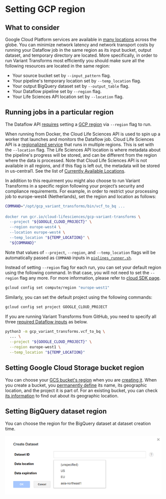 # Setting GCP region

## What to consider

Google Cloud Platform services are available in [many
locations](https://cloud.google.com/about/locations/) across the globe.
You can minimize network latency and network transport costs by running your
Dataflow job in the same region as its input bucket, output dataset, and
temporary directory are located. More specifically, in order to run Variant
Transforms most efficiently you should make sure all the following resources
are located in the same region:
* Your source bucket set by  `--input_pattern` flag.
* Your pipeline's temporary location set by `--temp_location` flag.
* Your output BigQuery dataset set by `--output_table` flag.
* Your Dataflow pipeline set by `--region` flag.
* Your Life Sciences API location set by `--location` flag.

## Running jobs in a particular region
The Dataflow API [requires](https://cloud.google.com/dataflow/docs/guides/specifying-exec-params#configuring-pipelineoptions-for-execution-on-the-cloud-dataflow-service)
setting a [GCP
region](https://cloud.google.com/compute/docs/regions-zones/#available) via
`--region` flag to run.

When running from Docker, the Cloud Life Sciences API is used to spin up a
worker that launches and monitors the Dataflow job. Cloud Life Sciences API
is a [regionalized service](https://cloud.google.com/life-sciences/docs/concepts/locations)
that runs in multiple regions. This is set with the `--location` flag. The
Life Sciences API location is where metadata about the pipeline's progress
will be stored, and can be different from the region where the data is
processed. Note that Cloud Life Sciences API is not available in all regions,
and if this flag is left out, the metadata will be stored in us-central1. See
the list of [Currently Available Locations](https://cloud.google.com/life-sciences/docs/concepts/locations).

In addition to this requirment you might also
choose to run Variant Transforms in a specific region following your project’s
security and compliance requirements. For example, in order
to restrict your processing job to europe-west4 (Netherlands), set the region
and location as follows:

```bash
COMMAND="/opt/gcp_variant_transforms/bin/vcf_to_bq ...

docker run gcr.io/cloud-lifesciences/gcp-variant-transforms \
  --project "${GOOGLE_CLOUD_PROJECT}" \
  --region europe-west4 \
  --location europe-west4 \
  --temp_location "${TEMP_LOCATION}" \
  "${COMMAND}"
```

Note that values of `--project`, `--region`, and `--temp_location` flags will be automatically
passed as `COMMAND` inputs in [`piplines_runner.sh`](docker/pipelines_runner.sh).

Instead of setting `--region` flag for each run, you can set your default region
using the following command. In that case, you will not need to set the `--region`
flag any more. For more information, please refer to
[cloud SDK page](https://cloud.google.com/sdk/gcloud/reference/config/set).

```bash
gcloud config set compute/region "europe-west1"
```

Similarly, you can set the default project using the following commands:
```bash
gcloud config set project GOOGLE_CLOUD_PROJECT
```
If you are running Variant Transforms from GitHub, you need to specify all three
[required Dataflow inputs](https://cloud.google.com/dataflow/docs/guides/specifying-exec-params#configuring-pipelineoptions-for-execution-on-the-cloud-dataflow-service)
as below.

```bash
python3 -m gcp_variant_transforms.vcf_to_bq \
  ... \
  --project "${GOOGLE_CLOUD_PROJECT}" \
  --region europe-west1 \
  --temp_location "${TEMP_LOCATION}"
```

## Setting Google Cloud Storage bucket region

You can choose your [GCS bucket's region](https://cloud.google.com/storage/docs/locations)
when you are [creating it](https://cloud.google.com/storage/docs/creating-buckets#storage-create-bucket-console).
When you create a bucket, you [permanently
define](https://cloud.google.com/storage/docs/moving-buckets#storage-create-bucket-console)
its name, its geographic location, and the project it is part of. For an existing bucket, you can check
[its information](https://cloud.google.com/storage/docs/getting-bucket-information) to find out 
about its geographic location.

## Setting BigQuery dataset region 

You can choose the region for the BigQuery dataset at dataset creation time.

![BigQuery dataset region](images/bigquery_dataset_region.png)


